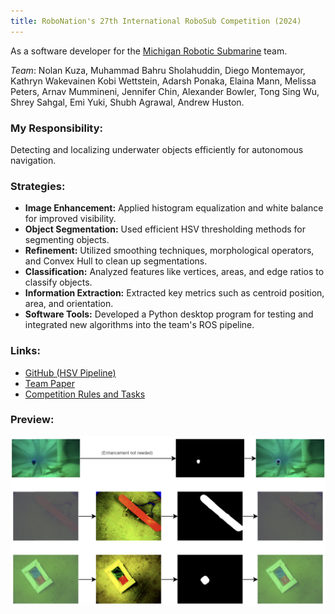 ```yaml
---
title: RoboNation's 27th International RoboSub Competition (2024)
---
```


As a software developer for the [Michigan Robotic Submarine](https://www.michiganrobosub.com/) team.

*Team*: Nolan Kuza, Muhammad Bahru Sholahuddin, Diego Montemayor, Kathryn Wakevainen
Kobi Wettstein, Adarsh Ponaka, Elaina Mann, Melissa Peters, Arnav Mummineni, Jennifer Chin,
Alexander Bowler, Tong Sing Wu, Shrey Sahgal, Emi Yuki, Shubh Agrawal, Andrew Huston.

### My Responsibility:
Detecting and localizing underwater objects efficiently for autonomous navigation.

### Strategies:
- **Image Enhancement:** Applied histogram equalization and white balance for improved visibility.
- **Object Segmentation:** Used efficient HSV thresholding methods for segmenting objects.
- **Refinement:** Utilized smoothing techniques, morphological operators, and Convex Hull to clean up segmentations.
- **Classification:** Analyzed features like vertices, areas, and edge ratios to classify objects.
- **Information Extraction:** Extracted key metrics such as centroid position, area, and orientation.
- **Software Tools:** Developed a Python desktop program for testing and integrated new algorithms into the team's ROS pipeline.

### Links:
- [GitHub (HSV Pipeline)](https://github.com/MRoboSub/mrobosub/blob/devel/mrobosub_perception/src/hsv_pipeline.py)
- [Team Paper](https://robonation.org/app/uploads/sites/4/2024/07/RS24_TDR_Univ-of-Michigan.pdf)
- [Competition Rules and Tasks](https://robonation.org/app/uploads/sites/4/2024/07/2024-RoboSub_Team-Handbook_v2.pdf)

### Preview:
![RoboSub Project Image](../assets/img/project_mrobosub.png)
